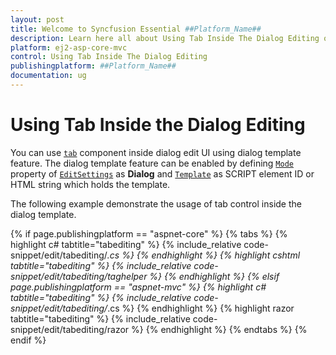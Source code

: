 ```yaml
---
layout: post
title: Welcome to Syncfusion Essential ##Platform_Name##
description: Learn here all about Using Tab Inside The Dialog Editing of Syncfusion Essential ##Platform_Name## widgets based on HTML5 and jQuery.
platform: ej2-asp-core-mvc
control: Using Tab Inside The Dialog Editing
publishingplatform: ##Platform_Name##
documentation: ug
---
```



# Using Tab Inside the Dialog Editing

You can use [`tab`](../../../tab/index.html) component inside dialog edit UI using dialog template feature. The dialog template feature can be enabled by defining [`Mode`](https://help.syncfusion.com/cr/aspnetcore-js2/Syncfusion.EJ2.Grids.GridEditSettings.html#Syncfusion_EJ2_Grids_GridEditSettings_Mode) property of [`EditSettings`](https://help.syncfusion.com/cr/aspnetcore-js2/Syncfusion.EJ2.Grids.GridEditSettings.html) as **Dialog** and [`Template`](https://help.syncfusion.com/cr/aspnetcore-js2/Syncfusion.EJ2.Grids.GridEditSettings.html#Syncfusion_EJ2_Grids_GridEditSettings_Template) as SCRIPT element ID or HTML string which holds the template.

The following example demonstrate the usage of tab control inside the dialog template.

{% if page.publishingplatform == "aspnet-core" %}
{% tabs %}
{% highlight c# tabtitle="tabediting" %}
{% include_relative code-snippet/edit/tabediting/*.cs %}
{% endhighlight %}
{% highlight cshtml tabtitle="tabediting" %}
{% include_relative code-snippet/edit/tabediting/taghelper %}
{% endhighlight %}
{% elsif page.publishingplatform == "aspnet-mvc" %}
{% highlight c# tabtitle="tabediting" %}
{% include_relative code-snippet/edit/tabediting/*.cs %}
{% endhighlight %}
{% highlight razor tabtitle="tabediting" %}
{% include_relative code-snippet/edit/tabediting/razor %}
{% endhighlight %}
{% endtabs %}
{% endif %}


